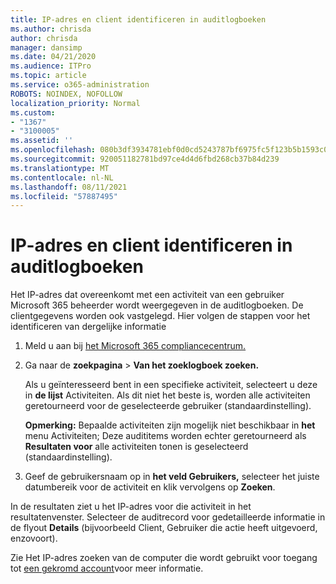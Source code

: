 ```yaml
---
title: IP-adres en client identificeren in auditlogboeken
ms.author: chrisda
author: chrisda
manager: dansimp
ms.date: 04/21/2020
ms.audience: ITPro
ms.topic: article
ms.service: o365-administration
ROBOTS: NOINDEX, NOFOLLOW
localization_priority: Normal
ms.custom:
- "1367"
- "3100005"
ms.assetid: ''
ms.openlocfilehash: 080b3df3934781ebf0d0cd5243787bf6975fc5f123b5b1593c0b6d9ada4eae5d
ms.sourcegitcommit: 920051182781bd97ce4d4d6fbd268cb37b84d239
ms.translationtype: MT
ms.contentlocale: nl-NL
ms.lasthandoff: 08/11/2021
ms.locfileid: "57887495"
---
```

# <a name="identify-ip-address-and-client-in-audit-logs"></a>IP-adres en client identificeren in auditlogboeken

Het IP-adres dat overeenkomt met een activiteit van een gebruiker Microsoft 365 beheerder wordt weergegeven in de auditlogboeken. De clientgegevens worden ook vastgelegd. Hier volgen de stappen voor het identificeren van dergelijke informatie

1. Meld u aan bij [het Microsoft 365 compliancecentrum.](https://protection.office.com/)

2. Ga naar de **zoekpagina**  >  **Van het zoeklogboek zoeken.**

   Als u geïnteresseerd bent in een specifieke activiteit, selecteert u deze in **de lijst** Activiteiten. Als dit niet het beste is, worden alle activiteiten geretourneerd voor de geselecteerde gebruiker (standaardinstelling).

   **Opmerking:** Bepaalde activiteiten zijn mogelijk niet beschikbaar in **het** menu Activiteiten; Deze audititems worden echter geretourneerd als **Resultaten voor** alle activiteiten tonen is geselecteerd (standaardinstelling).

3. Geef de gebruikersnaam op in **het veld Gebruikers,** selecteer het juiste datumbereik voor de activiteit en klik vervolgens op **Zoeken**.

In de resultaten ziet u het IP-adres voor die activiteit in het resultatenvenster. Selecteer de auditrecord voor gedetailleerde informatie in de flyout **Details** (bijvoorbeeld Client, Gebruiker die actie heeft uitgevoerd, enzovoort).

Zie Het IP-adres zoeken van de computer die wordt gebruikt voor toegang tot [een gekromd account](https://docs.microsoft.com/microsoft-365/compliance/auditing-troubleshooting-scenarios#find-the-ip-address-of-the-computer-used-to-access-a-compromised-account)voor meer informatie.
